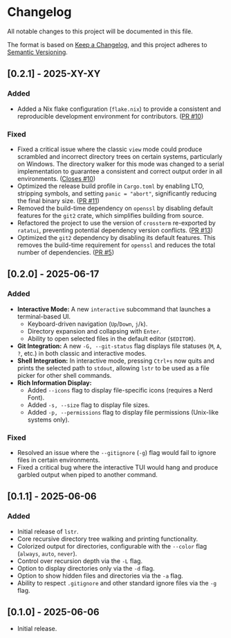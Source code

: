 # Changelog

All notable changes to this project will be documented in this file.

The format is based on [Keep a Changelog](https://keepachangelog.com/en/1.0.0/),
and this project adheres to [Semantic Versioning](https://semver.org/spec/v2.0.0.html).

## [0.2.1] - 2025-XY-XY

### Added

- Added a Nix flake configuration (`flake.nix`) to provide a consistent and reproducible development environment for contributors. ([PR #10](https://github.com/bgreenwell/lstr/pull/10))

### Fixed

- Fixed a critical issue where the classic `view` mode could produce scrambled and incorrect directory trees on certain systems, particularly on Windows. The directory walker for this mode was changed to a serial implementation to guarantee a consistent and correct output order in all environments. ([Closes #10](https://github.com/bgreenwell/lstr/issues/20))
- Optimized the release build profile in `Cargo.toml` by enabling LTO, stripping symbols, and setting `panic = "abort"`, significantly reducing the final binary size. ([PR #11](https://github.com/bgreenwell/lstr/pull/11))
- Removed the build-time dependency on `openssl` by disabling default features for the `git2` crate, which simplifies building from source.
- Refactored the project to use the version of `crossterm` re-exported by `ratatui`, preventing potential dependency version conflicts. ([PR #13](https://github.com/bgreenwell/lstr/pull/13))
- Optimized the `git2` dependency by disabling its default features. This removes the build-time requirement for `openssl` and reduces the total number of dependencies. ([PR #5](https://github.com/bgreenwell/lstr/pull/5))

## [0.2.0] - 2025-06-17

### Added

-   **Interactive Mode:** A new `interactive` subcommand that launches a terminal-based UI.
    -   Keyboard-driven navigation (`Up`/`Down`, `j`/`k`).
    -   Directory expansion and collapsing with `Enter`.
    -   Ability to open selected files in the default editor (`$EDITOR`).
-   **Git Integration:** A new `-G, --git-status` flag displays file statuses (`M`, `A`, `?`, etc.) in both classic and interactive modes.
-   **Shell Integration:** In interactive mode, pressing `Ctrl+s` now quits and prints the selected path to `stdout`, allowing `lstr` to be used as a file picker for other shell commands.
-   **Rich Information Display:**
    -   Added `--icons` flag to display file-specific icons (requires a Nerd Font).
    -   Added `-s, --size` flag to display file sizes.
    -   Added `-p, --permissions` flag to display file permissions (Unix-like systems only).

### Fixed

-   Resolved an issue where the `--gitignore` (`-g`) flag would fail to ignore files in certain environments.
-   Fixed a critical bug where the interactive TUI would hang and produce garbled output when piped to another command.

## [0.1.1] - 2025-06-06

### Added

- Initial release of `lstr`.
- Core recursive directory tree walking and printing functionality.
- Colorized output for directories, configurable with the `--color` flag (`always`, `auto`, `never`).
- Control over recursion depth via the `-L` flag.
- Option to display directories only via the `-d` flag.
- Option to show hidden files and directories via the `-a` flag.
- Ability to respect `.gitignore` and other standard ignore files via the `-g` flag.

## [0.1.0] - 2025-06-06

- Initial release.

